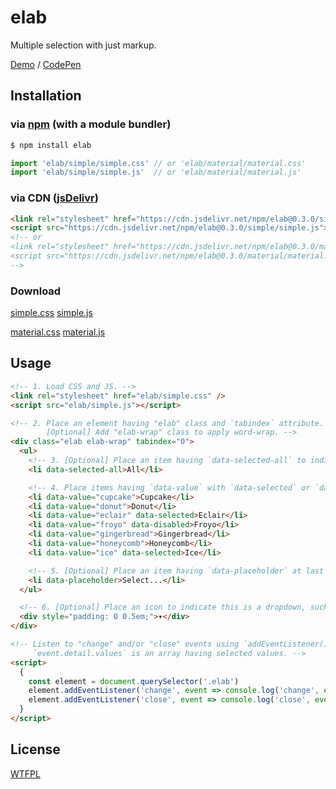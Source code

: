 # elab

Multiple selection with just markup.

[Demo](https://luncheon.github.io/elab/index.html) / [CodePen](https://codepen.io/luncheon/pen/qBqQMjg)

## Installation

### via [npm](https://www.npmjs.com/package/elab) (with a module bundler)

```sh
$ npm install elab
```

```js
import 'elab/simple/simple.css' // or 'elab/material/material.css'
import 'elab/simple/simple.js'  // or 'elab/material/material.js'
```

### via CDN ([jsDelivr](https://www.jsdelivr.com/package/npm/elab))

```html
<link rel="stylesheet" href="https://cdn.jsdelivr.net/npm/elab@0.3.0/simple/simple.css" />
<script src="https://cdn.jsdelivr.net/npm/elab@0.3.0/simple/simple.js"></script>
<!-- or
<link rel="stylesheet" href="https://cdn.jsdelivr.net/npm/elab@0.3.0/material/material.css" />
<script src="https://cdn.jsdelivr.net/npm/elab@0.3.0/material/material.js"></script>
-->
```

### Download

[simple.css](https://cdn.jsdelivr.net/npm/elab@0.3.0/simple/simple.css)
[simple.js](https://cdn.jsdelivr.net/npm/elab@0.3.0/simple/simple.js)

[material.css](https://cdn.jsdelivr.net/npm/elab@0.3.0/material/material.css)
[material.js](https://cdn.jsdelivr.net/npm/elab@0.3.0/material/material.js)

## Usage

```html
<!-- 1. Load CSS and JS. -->
<link rel="stylesheet" href="elab/simple.css" />
<script src="elab/simple.js"></script>

<!-- 2. Place an element having "elab" class and `tabindex` attribute.
        [Optional] Add "elab-wrap" class to apply word-wrap. -->
<div class="elab elab-wrap" tabindex="0">
  <ul>
    <!-- 3. [Optional] Place an item having `data-selected-all` to indicate or toggle all items. -->
    <li data-selected-all>All</li>

    <!-- 4. Place items having `data-value` with `data-selected` or `data-disabled` as appropriate. -->
    <li data-value="cupcake">Cupcake</li>
    <li data-value="donut">Donut</li>
    <li data-value="eclair" data-selected>Eclair</li>
    <li data-value="froyo" data-disabled>Froyo</li>
    <li data-value="gingerbread">Gingerbread</li>
    <li data-value="honeycomb">Honeycomb</li>
    <li data-value="ice" data-selected>Ice</li>

    <!-- 5. [Optional] Place an item having `data-placeholder` at last to display the placeholder. -->
    <li data-placeholder>Select...</li>
  </ul>

  <!-- 6. [Optional] Place an icon to indicate this is a dropdown, such as "▾". -->
  <div style="padding: 0 0.5em;">▾</div>
</div>

<!-- Listen to "change" and/or "close" events using `addEventListener()`.
     `event.detail.values` is an array having selected values. -->
<script>
  {
    const element = document.querySelector('.elab')
    element.addEventListener('change', event => console.log('change', event.detail.values))
    element.addEventListener('close', event => console.log('close', event.detail.values))
  }
</script>
```

## License

[WTFPL](http://www.wtfpl.net)
